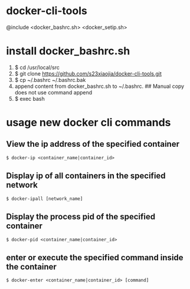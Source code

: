 # docker-cli-tools
@include <docker_bashrc.sh> <docker_setip.sh>

# install docker_bashrc.sh 
1. $ cd /usr/local/src
2. $ git clone https://github.com/s23xiaojia/docker-cli-tools.git 
3. $ cp ~/.bashrc ~/.bashrc.bak
4. append content from docker_bashrc.sh to ~/.bashrc.  ## Manual copy does not use command append
5. $ exec bash

# usage new docker cli commands
## View the ip address of the specified container
    $ docker-ip <container_name|container_id>  
## Display ip of all containers in the specified network
    $ docker-ipall [network_name] 
## Display the process pid of the specified container <br>
    $ docker-pid <container_name|container_id> 
## enter or execute the specified command inside the container
    $ docker-enter <container_name|container_id> [command] 
